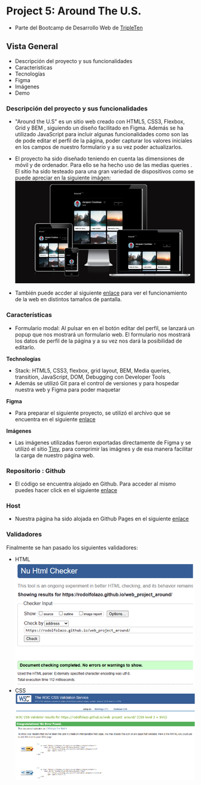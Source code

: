 # Project 5: Around The U.S.
* Parte del Bootcamp de Desarrollo Web de  [TripleTen](https://tripleten.com/)

## Vista General

* Descripción del proyecto y sus funcionalidades
* Características
* Tecnologías
* Figma
* Imágenes
* Demo

### Descripción del proyecto y sus funcionalidades

- "Around the U.S" es un sitio web creado con HTML5, CSS3, Flexbox, Grid y BEM , siguiendo un diseño facilitado en Figma. Además se ha utilizado JavaScript para incluir algunas funcionalidades como son las de pode editar el perfil de la página, poder capturar los valores iniciales en los campos de nuestro formulario y a su vez poder actualizarlos.

- El proyecto ha sido diseñado teniendo en cuenta las dimensiones de móvil y de ordenador. Para ello se ha hecho uso de las medias queries . El sitio ha sido testeado para una gran variedad de dispositivos como se puede apreciar en la  siguiente imágen:
![Responsive Site](https://raw.githubusercontent.com/rodolfolazo/web_project_around/main/images/responsive.png)
- También puede accder al siguiente [enlace](https://ui.dev/amiresponsive?url=https://rodolfolazo.github.io/web_project_around/) para ver el funcionamiento de la web en distintos tamaños de pantalla.


### Características

- Formulario modal: Al pulsar en en el botón editar del perfil, se lanzará un popup que nos mostrará un formulario web. El formulario nos mostrará los datos de perfil de la página y a su vez nos dará la posibilidad de editarlo.

**Technologías**

- Stack: HTML5, CSS3, flexbox, grid layout, BEM, Media queries, transition, JavaScript, DOM, Debugging con Developer Tools
- Además se utilizó Git para el control de versiones y para hospedar nuestra web y Figma para poder maquetar

**Figma**

- Para preparar el siguiente proyecto, se utilizó el archivo que se encuentra en el siguiente [enlace](https://www.figma.com/file/mUgu8OSHWE0M6p6vfwmdu9/Sprint-4%3A-Around-The-U.S.-%2F-desktop-%2B-mobile?type=design&node-id=6432-147&mode=design&t=HCQXweGNB7835WiQ-0)


**Imágenes**
- Las imágenes utilizadas fueron exportadas directamente de Figma y se utilizó el sitio [Tiny](https://tinypng.com/), para comprimir las imágnes y de esa manera facilitar la carga de nuestro página web.

### Repositorio : Github
- El código se encuentra alojado en Github. Para acceder al mismo puedes hacer click en el siguiente [enlace](https://github.com/rodolfolazo/web_project_around)

### Host
- Nuestra página ha sido alojada en Github Pages en el siguiente [enlace](https://rodolfolazo.github.io/web_project_around/)

### Validadores
Finalmente se han pasado los siguientes validadores:

- HTML
![HTML](https://raw.githubusercontent.com/rodolfolazo/web_project_around/main/images/html-validator.png)
- CSS
![CSS](https://raw.githubusercontent.com/rodolfolazo/web_project_around/main/images/css-validator.png)